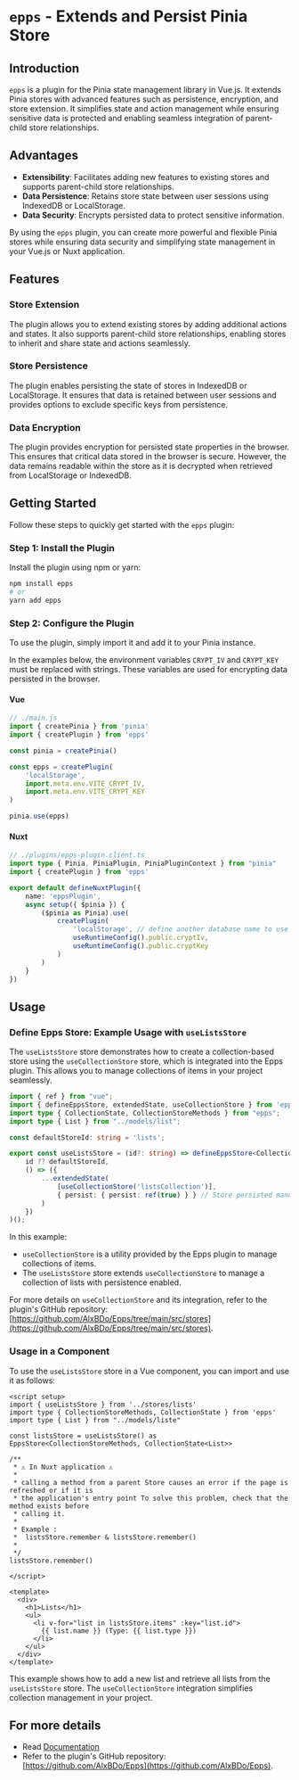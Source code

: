 
# `epps` - Extends and Persist Pinia Store

## Introduction

`epps` is a plugin for the Pinia state management library in Vue.js. It extends Pinia stores with advanced features such as persistence, encryption, and store extension. It simplifies state and action management while ensuring sensitive data is protected and enabling seamless integration of parent-child store relationships.

## Advantages

- **Extensibility**: Facilitates adding new features to existing stores and supports parent-child store relationships.
- **Data Persistence**: Retains store state between user sessions using IndexedDB or LocalStorage.
- **Data Security**: Encrypts persisted data to protect sensitive information.

By using the `epps` plugin, you can create more powerful and flexible Pinia stores while ensuring data security and simplifying state management in your Vue.js or Nuxt application.

## Features

### Store Extension

The plugin allows you to extend existing stores by adding additional actions and states. It also supports parent-child store relationships, enabling stores to inherit and share state and actions seamlessly.

### Store Persistence

The plugin enables persisting the state of stores in IndexedDB or LocalStorage. It ensures that data is retained between user sessions and provides options to exclude specific keys from persistence.

### Data Encryption

The plugin provides encryption for persisted state properties in the browser. This ensures that critical data stored in the browser is secure. However, the data remains readable within the store as it is decrypted when retrieved from LocalStorage or IndexedDB.

## Getting Started

Follow these steps to quickly get started with the `epps` plugin:

### Step 1: Install the Plugin

Install the plugin using npm or yarn:

```sh
npm install epps
# or
yarn add epps
```

### Step 2: Configure the Plugin

To use the plugin, simply import it and add it to your Pinia instance.

In the examples below, the environment variables `CRYPT_IV` and `CRYPT_KEY` must be replaced with strings. These variables are used for encrypting data persisted in the browser.

#### Vue

```javascript
// ./main.js
import { createPinia } from 'pinia'
import { createPlugin } from 'epps'

const pinia = createPinia()

const epps = createPlugin(
    'localStorage',
    import.meta.env.VITE_CRYPT_IV,
    import.meta.env.VITE_CRYPT_KEY
)

pinia.use(epps)
```

#### Nuxt

```typeScript
// ./plugins/epps-plugin.client.ts
import type { Pinia, PiniaPlugin, PiniaPluginContext } from "pinia"
import { createPlugin } from 'epps'

export default defineNuxtPlugin({
    name: 'eppsPlugin',
    async setup({ $pinia }) {
        ($pinia as Pinia).use(
            createPlugin(
                'localStorage', // define another database name to use IndexedDB
                useRuntimeConfig().public.cryptIv,
                useRuntimeConfig().public.cryptKey
            )
        )
    }
})
```

## Usage

### Define Epps Store: Example Usage with `useListsStore`

The `useListsStore` store demonstrates how to create a collection-based store using the `useCollectionStore` store, which is integrated into the Epps plugin. This allows you to manage collections of items in your project seamlessly.

```typeScript
import { ref } from "vue";
import { defineEppsStore, extendedState, useCollectionStore } from 'epps';
import type { CollectionState, CollectionStoreMethods } from "epps";
import type { List } from "../models/list";

const defaultStoreId: string = 'lists';

export const useListsStore = (id?: string) => defineEppsStore<CollectionStoreMethods, CollectionState<List>>(
    id ?? defaultStoreId,
    () => ({
        ...extendedState(
            [useCollectionStore('listsCollection')],
            { persist: { persist: ref(true) } } // Store persisted manually. Use “watchMutation” to persist each time the State is modified.
        )
    })
)();
```

In this example:
- `useCollectionStore` is a utility provided by the Epps plugin to manage collections of items.
- The `useListsStore` store extends `useCollectionStore` to manage a collection of lists with persistence enabled.

For more details on `useCollectionStore` and its integration, refer to the plugin's GitHub repository: [https://github.com/AlxBDo/Epps/tree/main/src/stores](https://github.com/AlxBDo/Epps/tree/main/src/stores).

### Usage in a Component

To use the `useListsStore` store in a Vue component, you can import and use it as follows:

```vue
<script setup>
import { useListsStore } from '../stores/lists'
import type { CollectionStoreMethods, CollectionState } from 'epps'
import type { List } from "../models/liste"

const listsStore = useListsStore() as EppsStore<CollectionStoreMethods, CollectionState<List>>

/**
 * ⚠️ In Nuxt application ⚠️
 * 
 * calling a method from a parent Store causes an error if the page is refreshed or if it is 
 * the application's entry point To solve this problem, check that the method exists before 
 * calling it.
 * 
 * Example : 
 *  listsStore.remember & listsStore.remember()
 * 
 */
listsStore.remember()

</script>

<template>
  <div>
    <h1>Lists</h1>
    <ul>
      <li v-for="list in listsStore.items" :key="list.id">
        {{ list.name }} (Type: {{ list.type }})
      </li>
    </ul>
  </div>
</template>
```

This example shows how to add a new list and retrieve all lists from the `useListsStore` store. The `useCollectionStore` integration simplifies collection management in your project.

## For more details

- Read [Documentation](https://github.com/AlxBDo/Epps/blob/main/DOCUMENTATION.md) 
- Refer to the plugin's GitHub repository: [https://github.com/AlxBDo/Epps](https://github.com/AlxBDo/Epps).
